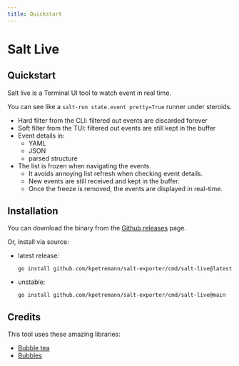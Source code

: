 ```yaml
---
title: Quickstart
---
```


# Salt Live

## Quickstart

Salt live is a Terminal UI tool to watch event in real time.

You can see like a `salt-run state.event pretty=True` runner under steroids.

* Hard filter from the CLI: filtered out events are discarded forever
* Soft filter from the TUI: filtered out events are still kept in the buffer
* Event details in:
    * YAML
    * JSON
    * parsed structure
* The list is frozen when navigating the events.
    * It avoids annoying list refresh when checking event details.
    * New events are still received and kept in the buffer.
    * Once the freeze is removed, the events are displayed in real-time.

## Installation

You can download the binary from the [Github releases](https://github.com/kpetremann/salt-exporter/releases) page.

Or, install via source:

* latest release:
    ```
    go install github.com/kpetremann/salt-exporter/cmd/salt-live@latest
    ```
* unstable:
    ```
    go install github.com/kpetremann/salt-exporter/cmd/salt-live@main
    ```

## Credits

This tool uses these amazing libraries:

* [Bubble tea](https://github.com/charmbracelet/bubbletea)
* [Bubbles](https://github.com/charmbracelet/bubbles)
